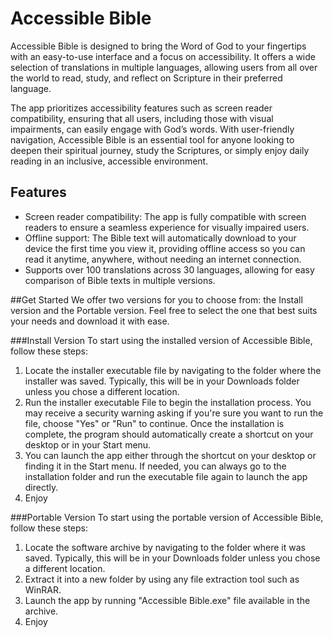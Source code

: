 # Accessible Bible

Accessible Bible is designed to bring the Word of God to your fingertips with an easy-to-use interface and a focus on accessibility. It offers a wide selection of translations in multiple languages, allowing users from all over the world to read, study, and reflect on Scripture in their preferred language.

The app prioritizes accessibility features such as screen reader compatibility, ensuring that all users, including those with visual impairments, can easily engage with God’s words. With user-friendly navigation, Accessible Bible is an essential tool for anyone looking to deepen their spiritual journey, study the Scriptures, or simply enjoy daily reading in an inclusive, accessible environment.

## Features
 - Screen reader compatibility: The app is fully compatible with screen readers to ensure a seamless experience for visually impaired users.
- Offline support: The Bible text will automatically download to your device the first time you view it, providing offline access so you can read it anytime, anywhere, without needing an internet connection.
- Supports over 100 translations across 30 languages, allowing for easy comparison of Bible texts in multiple versions.

##Get Started
We offer two versions for you to choose from: the Install version and the Portable version. Feel free to select the one that best suits your needs and download it with ease.

###Install Version
To start using the installed version of Accessible Bible, follow these steps:
1. Locate the installer executable file by navigating  to the folder where the installer was saved. Typically, this will be in your Downloads folder unless you chose a different location.
2. Run the installer executable File to begin the installation process. You may receive a security warning asking if you're sure you want to run the file, choose "Yes" or "Run" to continue. Once the installation is complete, the program should automatically create a shortcut on your desktop or in your Start menu.
3. You can launch the app either through the shortcut on your desktop or finding it in the Start menu. If needed, you can always go to the installation folder and run the executable file again to launch the app directly.
4. Enjoy

###Portable Version
To start using the portable version of Accessible Bible, follow these steps:
1. Locate the software archive by navigating  to the folder where it was saved. Typically, this will be in your Downloads folder unless you chose a different location.
2. Extract it into a new folder by using any file extraction tool such as WinRAR.
3. Launch the app by running "Accessible Bible.exe" file available in the archive. 
4. Enjoy 